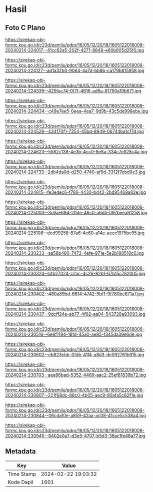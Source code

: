 # Hasil

## Foto C Plano

https://sirekap-obj-formc.kpu.go.id/c23d/pemilu/pdpr/16/05/12/20/18/1605122018008-20240214-224017--41cc62a5-202f-4271-8848-e60b605d25f0.jpg

https://sirekap-obj-formc.kpu.go.id/c23d/pemilu/pdpr/16/05/12/20/18/1605122018008-20240214-224127--ad1a32b0-9064-4a7d-bb8b-ca179b815958.jpg

https://sirekap-obj-formc.kpu.go.id/c23d/pemilu/pdpr/16/05/12/20/18/1605122018008-20240214-224339--429fac74-0f7f-4616-ad6a-81790a19b671.jpg

https://sirekap-obj-formc.kpu.go.id/c23d/pemilu/pdpr/16/05/12/20/18/1605122018008-20240214-224434--c49e7ee5-0eea-4ea7-9d9b-43c5de998ebe.jpg

https://sirekap-obj-formc.kpu.go.id/c23d/pemilu/pdpr/16/05/12/20/18/1605122018008-20240214-224529--434170f1-7354-45bd-8949-06744ba1cf7d.jpg

https://sirekap-obj-formc.kpu.go.id/c23d/pemilu/pdpr/16/05/12/20/18/1605122018008-20240214-224623--5582c138-4e3b-4cc0-8e8a-334c7c628c4a.jpg

https://sirekap-obj-formc.kpu.go.id/c23d/pemilu/pdpr/16/05/12/20/18/1605122018008-20240214-224733--2db4da0d-d250-4740-af9d-3312f7ebd0e3.jpg

https://sirekap-obj-formc.kpu.go.id/c23d/pemilu/pdpr/16/05/12/20/18/1605122018008-20240214-224815--fe3edec6-f786-4430-bd42-2bd95469a82e.jpg

https://sirekap-obj-formc.kpu.go.id/c23d/pemilu/pdpr/16/05/12/20/18/1605122018008-20240214-225003--3c6ae694-20de-46c0-a6d5-097beea91258.jpg

https://sirekap-obj-formc.kpu.go.id/c23d/pemilu/pdpr/16/05/12/20/18/1605122018008-20240214-225108--ded99258-87a6-4e60-a14e-aecc1975be95.jpg

https://sirekap-obj-formc.kpu.go.id/c23d/pemilu/pdpr/16/05/12/20/18/1605122018008-20240214-230233--aa58b480-7472-4efe-971e-5e2b188518c6.jpg

https://sirekap-obj-formc.kpu.go.id/c23d/pemilu/pdpr/16/05/12/20/18/1605122018008-20240214-230324--bfb27024-c2ac-4c26-82b1-67b15c782005.jpg

https://sirekap-obj-formc.kpu.go.id/c23d/pemilu/pdpr/16/05/12/20/18/1605122018008-20240214-230402--480a89bd-6614-4742-9bf1-9f780bc871a7.jpg

https://sirekap-obj-formc.kpu.go.id/c23d/pemilu/pdpr/16/05/12/20/18/1605122018008-20240214-230437--9dcff24e-ab77-4f92-aa04-543728a93093.jpg

https://sirekap-obj-formc.kpu.go.id/c23d/pemilu/pdpr/16/05/12/20/18/1605122018008-20240214-230516--6e6f1194-18fd-45a0-ae85-f345da39e6de.jpg

https://sirekap-obj-formc.kpu.go.id/c23d/pemilu/pdpr/16/05/12/20/18/1605122018008-20240214-230602--eb823ebb-0fdb-41f4-a8d3-de092761b915.jpg

https://sirekap-obj-formc.kpu.go.id/c23d/pemilu/pdpr/16/05/12/20/18/1605122018008-20240214-230703--aea96bad-5352-4469-aac2-25ef61839b72.jpg

https://sirekap-obj-formc.kpu.go.id/c23d/pemilu/pdpr/16/05/12/20/18/1605122018008-20240214-230807--221f68dc-88c0-4b05-aec9-90afa5c82f1e.jpg

https://sirekap-obj-formc.kpu.go.id/c23d/pemilu/pdpr/16/05/12/20/18/1605122018008-20240214-230844--06cda10e-a859-42aa-ac08-41cce5c538a4.jpg

https://sirekap-obj-formc.kpu.go.id/c23d/pemilu/pdpr/16/05/12/20/18/1605122018008-20240214-230945--8402e0a7-d3e5-4707-b5d3-36ac1fe48a77.jpg


## Metadata

| Key        | Value               |
| ---------- | ------------------- |
| Time Stamp | 2024-02-22 19:03:32 |
| Kode Dapil | 1601                |



